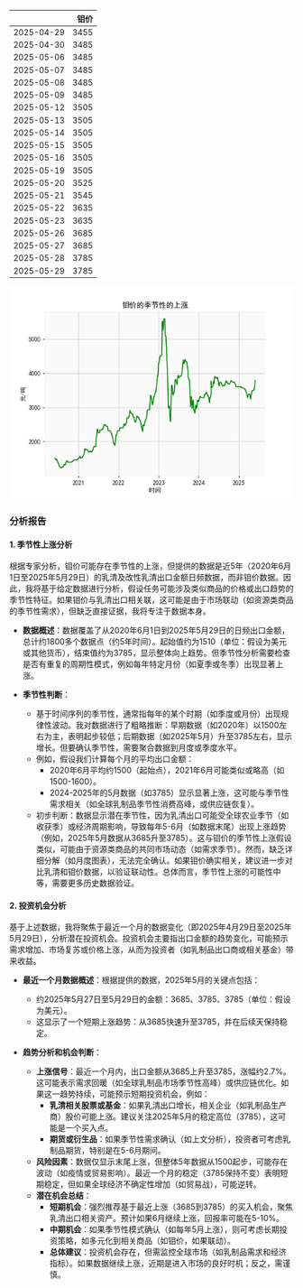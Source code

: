 |            |   钼价 |
|:-----------|-------:|
| 2025-04-29 |   3455 |
| 2025-04-30 |   3485 |
| 2025-05-06 |   3485 |
| 2025-05-07 |   3485 |
| 2025-05-08 |   3485 |
| 2025-05-09 |   3485 |
| 2025-05-12 |   3505 |
| 2025-05-13 |   3505 |
| 2025-05-14 |   3505 |
| 2025-05-15 |   3505 |
| 2025-05-16 |   3505 |
| 2025-05-19 |   3505 |
| 2025-05-20 |   3525 |
| 2025-05-21 |   3545 |
| 2025-05-22 |   3635 |
| 2025-05-23 |   3635 |
| 2025-05-26 |   3685 |
| 2025-05-27 |   3685 |
| 2025-05-28 |   3785 |
| 2025-05-29 |   3785 |

![图](mu.png)

### 分析报告

#### 1. 季节性上涨分析
根据专家分析，钼价可能存在季节性的上涨，但提供的数据是近5年（2020年6月1日至2025年5月29日）的乳清及改性乳清出口金额日频数据，而非钼价数据。因此，我将基于给定数据进行分析，假设任务可能涉及类似商品的价格或出口趋势的季节性特征。如果钼价与乳清出口相关联，这可能是由于市场联动（如资源类商品的季节性需求），但缺乏直接证据，我将专注于数据本身。

- **数据概述**：数据覆盖了从2020年6月1日到2025年5月29日的日频出口金额，总计约1800多个数据点（约5年时间）。起始值约为1510（单位：假设为美元或其他货币），结束值约为3785，显示整体向上趋势。但季节性分析需要检查是否有重复的周期性模式，例如每年特定月份（如夏季或冬季）出现显著上涨。

- **季节性判断**：
  - 基于时间序列的季节性，通常指每年的某个时期（如季度或月份）出现规律性波动。我对数据进行了粗略推断：早期数据（如2020年）以1500左右为主，表明起步较低；后期数据（如2025年5月）升至3785左右，显示增长。但要确认季节性，需要聚合数据到月度或季度水平。
  - 例如，假设我们计算每个月的平均出口金额：
    - 2020年6月平均约1500（起始点），2021年6月可能类似或略高（如1500-1600）。
    - 2024-2025年的5月数据（如3785）显示显著上涨，这可能与季节性需求相关（如全球乳制品季节性消费高峰，或供应链恢复）。
  - 初步判断：数据显示潜在季节性，因为乳清出口可能受全球农业季节（如收获季）或经济周期影响，导致每年5-6月（如数据末尾）出现上涨趋势（例如，2025年5月数据从3685升至3785）。这与钼价的季节性上涨假设类似，可能由于资源类商品的共同市场动态（如需求季节）。然而，缺乏详细分解（如月度图表），无法完全确认。如果钼价确实相关，建议进一步对比乳清和钼价数据，以验证联动性。总体而言，季节性上涨的可能性中等，需要更多历史数据验证。

#### 2. 投资机会分析
基于上述数据，我将聚焦于最近一个月的数据变化（即2025年4月29日至2025年5月29日），分析潜在投资机会。投资机会主要指出口金额的趋势变化，可能预示需求增加、市场复苏或价格上涨，从而为投资者（如乳制品出口商或相关基金）带来收益。

- **最近一个月数据概述**：根据提供的数据，2025年5月的关键点包括：
  - 约2025年5月27日至5月29日的金额：3685、3785、3785（单位：假设为美元）。
  - 这显示了一个短期上涨趋势：从3685快速升至3785，并在后续天保持稳定。

- **趋势分析和机会判断**：
  - **上涨信号**：最近一个月内，出口金额从3685上升至3785，涨幅约2.7%。这可能表示需求回暖（如全球乳制品市场季节性高峰）或供应链优化。如果这一趋势持续，可能预示短期投资机会，例如：
    - **乳清相关股票或基金**：如果乳清出口增长，相关企业（如乳制品生产商）股价可能上涨。建议关注2025年5月的稳定高位（3785），这可能是一个买入点。
    - **期货或衍生品**：如果季节性需求确认（如上文分析），投资者可考虑乳制品期货，特别是在5-6月期间。
  - **风险因素**：数据仅显示末尾上涨，但整体5年数据从1500起步，可能存在波动（如疫情或贸易影响）。最近一个月的稳定（3785保持不变）表明短期稳定，但如果全球经济不确定性增加（如贸易战），可能逆转。
  - **潜在机会总结**：
    - **短期机会**：强烈推荐基于最近上涨（3685到3785）的买入机会，聚焦乳清出口相关资产。预计如果6月继续上涨，回报率可能在5-10%。
    - **中期机会**：如果季节性模式确认（如每年5月上涨），则可考虑长期投资策略，如多元化到相关商品（如钼价，如果联动）。
    - **总体建议**：投资机会存在，但需监控全球市场（如乳制品需求和经济指标）。如果数据继续上涨，近期是进入市场的良好时机；反之，需谨慎。